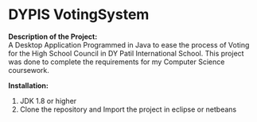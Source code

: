 # DYPIS VotingSystem

<b>Description of the Project:</b><br>
A Desktop Application Programmed in Java to ease the process of Voting for the High School Council in DY Patil International School. This project was done to complete the requirements for my Computer Science coursework.

<b>Installation:</b>
1) JDK 1.8 or higher
2) Clone the repository and Import the project in eclipse or netbeans

